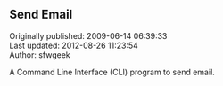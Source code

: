 ## Send Email  
Originally published: 2009-06-14 06:39:33  
Last updated: 2012-08-26 11:23:54  
Author: sfwgeek   
  
A Command Line Interface (CLI) program to send email.